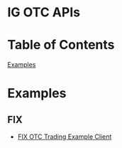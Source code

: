 # IG OTC APIs

# Table of Contents

[Examples](#examples)

# Examples

## FIX

* [FIX OTC Trading Example Client](https://github.com/IG-Group/ig-fix-otc-trading-example)